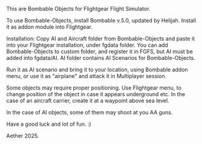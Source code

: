 This are Bombable Objects for Flightgear Flight Simulator. 


 To use Bombable-Objects, install Bombable v.5.0, updated by
  Helijah. Install it as addon module into Flightgear. 
  

 Installation: Copy AI and Aircraft folder from Bombable-Objects
  and paste it into your Flightgear installation, under fgdata 
  folder. You can add Bombable-Objects to custom folder, and 
  register it in FGFS, but AI must be added into fgdata/AI. 
  AI folder contains AI Scenarios for Bombable-Objects. 


 Run it as AI scenario and bring it to your location, using 
  Bombable addon menu,  or use it as "airplane" and attack it
  in Multiplayer session.
  

 Some objects may require proper positioning. Use Flightgear menu, 
  to change position of the object in case it appears underground 
  etc. In the case of an aircraft carrier, create it at a waypoint 
  above sea level.
  

 In the case of AI objects, some of them may shoot at you AA guns. 

 Have a good luck and lot of fun. :)



 Aether 2025.
